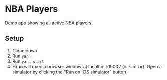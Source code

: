 # NBA Players

Demo app showing all active NBA players.

## Setup

1. Clone down
2. Run `yarn`
3. Run `yarn start`
4. Expo will open a browser window at localhost:19002 (or similar). Open a simulator by clicking the "Run on iOS simulator" button
